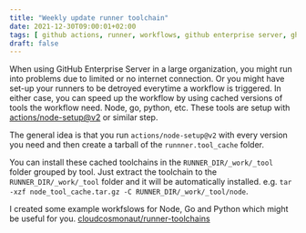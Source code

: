 ```yaml
---
title: "Weekly update runner toolchain"
date: 2021-12-30T09:00:01+02:00
tags: [ github actions, runner, workflows, github enterprise server, ghes ]
draft: false
---
```


When using GitHub Enterprise Server in a large organization, you might run into problems due to limited or no internet connection. Or you might have set-up your runners to be detroyed everytime a workflow is triggered. In either case, you can speed up the workflow by using cached versions of tools the workflow need. Node, go, python, etc. These tools are setup with [actions/node-setup@v2](https://github.com/actions/setup-node) or similar step.

The general idea is that you run `actions/node-setup@v2` with every version you need and then create a tarball of the `runnner.tool_cache` folder.

You can install these cached toolchains in the `RUNNER_DIR/_work/_tool` folder grouped by tool. Just extract the toolchain to the `RUNNER_DIR/_work/_tool` folder and it will be automatically installed. e.g. `tar -xzf node_tool_cache.tar.gz -C RUNNER_DIR/_work/_tool/node`.

I created some example workfslows for Node, Go and Python which might be useful for you.
[cloudcosmonaut/runner-toolchains](https://github.com/cloudcosmonaut/runner-toolchains)
